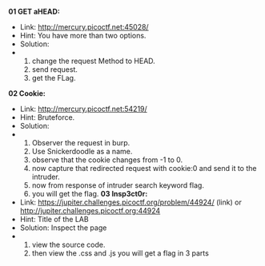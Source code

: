 **01 GET aHEAD:**
  -  Link: http://mercury.picoctf.net:45028/
  -  Hint: You have more than two options.
  -  Solution:
  -   1. change the request Method to HEAD.
      2. send request.
      3. get the FLag.

 **02 Cookie:**
  - Link: http://mercury.picoctf.net:54219/
  - Hint: Bruteforce.
  - Solution:
  -   1. Observer the request in burp.
      2. Use Snickerdoodle as a name.
      3. observe that the cookie changes from -1 to 0.
      4. now capture that redirected request with cookie:0 and send it to the intruder.
      5. now from response of intruder search keyword flag.
      6. you will get the flag.
**03 Insp3ct0r:**
  - Link: https://jupiter.challenges.picoctf.org/problem/44924/ (link) or http://jupiter.challenges.picoctf.org:44924
  - Hint: Title of the LAB
  - Solution: Inspect the page
  -   1. view the source code.
      2. then view the .css and .js you will get a flag in 3 parts 
